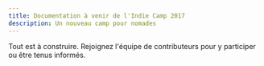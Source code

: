```yaml
---
title: Documentation à venir de l'Indie Camp 2017
description: Un nouveau camp pour nomades
---
```


Tout est à construire. Rejoignez l'équipe de contributeurs pour y participer ou être tenus informés. 
